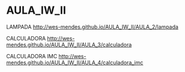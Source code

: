 # AULA_IW_II

LAMPADA
http://wes-mendes.github.io/AULA_IW_II/AULA_2/lampada

CALCULADORA
http://wes-mendes.github.io/AULA_IW_II/AULA_3/calculadora

CALCULADORA IMC
http://wes-mendes.github.io/AULA_IW_II/AULA_4/calculadora_imc

